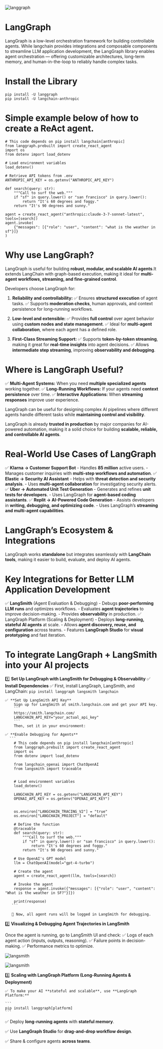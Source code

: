 ![langgraph](image/langgraph.png)

# LangGraph
LangGraph is a low-level orchestration framework for building controllable agents.
While langchain provides integrations and composable components to streamline LLM application development, the LangGraph library enables agent orchestration — offering customizable architectures, long-term memory, and human-in-the-loop to reliably handle complex tasks.

# Install the Library
```
pip install -U langgraph
pip install -U langchain-anthropic
```

# Simple example below of how to create a ReAct agent.

```
# This code depends on pip install langchain[anthropic]
from langgraph.prebuilt import create_react_agent
import os
from dotenv import load_dotenv

# Load environment variables
load_dotenv()

# Retrieve API tokens from .env
ANTHROPIC_API_KEY = os.getenv("ANTHROPIC_API_KEY")

def search(query: str):
    """Call to surf the web."""
    if "sf" in query.lower() or "san francisco" in query.lower():
        return "It's 60 degrees and foggy."
    return "It's 90 degrees and sunny."

agent = create_react_agent("anthropic:claude-3-7-sonnet-latest", tools=[search])
agent.invoke(
    {"messages": [{"role": "user", "content": "what is the weather in sf"}]}
)
```

# Why use LangGraph?
LangGraph is useful for building **robust, modular, and scalable AI agents**.It extends LangChain with graph-based execution, making it ideal for **multi-agent workflows, streaming, and fine-grained control**.

Developers choose LangGraph for:

1. **Reliability and controllability:** 
    ✅ Ensures **structured execution** of agent tasks.
    ✅ Supports **moderation checks**, human approvals, and context persistence for long-running workflows.

2. **Low-level and extensible:** 
    ✅ Provides **full control** over agent behavior using **custom nodes and state management**.
    ✅ Ideal for **multi-agent collaboration**, where each agent has a defined role.

3. **First-Class Streaming Support:**
    ✅ Supports **token-by-token streaming**, making it great for **real-time insights** into agent decisions.
    ✅ Allows **intermediate step streaming**, improving **observability and debugging**.

# Where is LangGraph Useful?

✅ **Multi-Agent Systems:** When you need **multiple specialized agents** working together.
✅ **Long-Running Workflows:** If your agents need **context persistence** over time.
✅ **Interactive Applications:** When **streaming responses** improve user experience.

LangGraph can be useful for designing complex AI pipelines where different agents handle different tasks while **maintaining control and visibility**. 

LangGraph is already **trusted in production** by major companies for AI-powered automation, making it a solid choice for building **scalable, reliable, and controllable AI agents**.

# Real-World Use Cases of LangGraph

✅ **Klarna → Customer Support Bot**
    - Handles **85 million** active users.
    - Manages customer inquiries with **multi-step workflows and automation**.
✅ **Elastic → Security AI Assistant**
    - Helps with **threat detection and security analysis**.
    - Uses **multi-agent collaboration** for investigating security alerts.
✅ **Uber → Automated Unit Test Generation**
    - Generates and refines **unit tests for developers**.
    - Uses LangGraph for **agent-based coding assistants**.
✅ **Replit → AI-Powered Code Generation**
    - Assists developers in **writing, debugging, and optimizing code**.
    - Uses LangGraph’s **streaming and multi-agent capabilities**.

# LangGraph’s Ecosystem & Integrations
LangGraph works **standalone** but integrates seamlessly with **LangChain tools**, making it easier to build, evaluate, and deploy AI agents.

# Key Integrations for Better LLM Application Development

✅ **LangSmith** (Agent Evaluation & Debugging)
    - Debugs **poor-performing LLM runs** and optimizes workflows.
    - Evaluates **agent trajectories** to improve decision-making.
    - Provides **observability** in production.
✅ LangGraph Platform (Scaling & Deployment)
    - Deploys **long-running, stateful AI agents** at scale.
    - Allows **agent discovery, reuse, and configuration** across teams.
    - Features **LangGraph Studio** for **visual prototyping** and fast iteration.

# To integrate LangGraph + LangSmith into your AI projects

1️⃣ **Set Up LangGraph with LangSmith for Debugging & Observability**
    ✅ **Install Dependencies**
        ✅ First, install LangGraph, LangSmith, and LangChain:
        ```
        pip install langgraph langsmith langchain
        ```
    
    ✅ **Set Up LangSmith API Key**
        Sign up for LangSmith at smith.langchain.com and get your API key.
        ```
        https://smith.langchain.com/
        LANGCHAIN_API_KEY="your_actual_api_key"
        ```
        Then, set it in your environment:
    
    ✅ **Enable Debugging for Agents**
      ```
        # This code depends on pip install langchain[anthropic]
        from langgraph.prebuilt import create_react_agent
        import os
        from dotenv import load_dotenv

        from langchain_openai import ChatOpenAI
        from langsmith import traceable


        # Load environment variables
        load_dotenv()

        LANGCHAIN_API_KEY = os.getenv("LANGCHAIN_API_KEY")
        OPENAI_API_KEY = os.getenv("OPENAI_API_KEY")


        os.environ["LANGCHAIN_TRACING_V2"] = "true"
        os.environ["LANGCHAIN_PROJECT"] = "default"

        # Define the function
        @traceable
        def search(query: str):
            """Call to surf the web."""
            if "sf" in query.lower() or "san francisco" in query.lower():
                return "It's 60 degrees and foggy."
            return "It's 90 degrees and sunny."

        # Use OpenAI's GPT model
        llm = ChatOpenAI(model="gpt-4-turbo")

        # Create the agent
        agent = create_react_agent(llm, tools=[search])

        # Invoke the agent
        response = agent.invoke({"messages": [{"role": "user", "content": "What is the weather in SF?"}]})

        print(response)
       ```

       🔹 Now, all agent runs will be logged in LangSmith for debugging.

2️⃣ **Visualizing & Debugging Agent Trajectories in LangSmith**

Once the agent is running, go to LangSmith UI and check:
✅ Logs of each agent action (inputs, outputs, reasoning).
✅ Failure points in decision-making.
✅ Performance metrics to optimize.

![langsmith](image/langsmith.png)

![langsmith](image/langsmith-1.png)


3️⃣ **Scaling with LangGraph Platform (Long-Running Agents & Deployment)**

    ✅ To make your AI **stateful and scalable**, use **LangGraph Platform:**

    ```
    pip install langgraph[platform]
    ```

✅ Deploy **long-running agents** with **stateful memory**.

✅ Use **LangGraph Studio** for **drag-and-drop workflow design**.

✅ Share & configure agents **across teams**.





